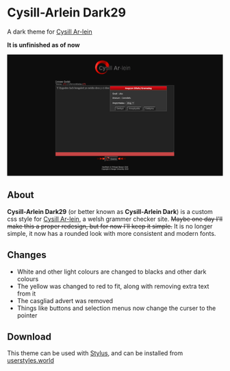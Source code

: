 # Cysill-Arlein Dark29
A dark theme for [Cysill Ar-lein](https://www.cysgliad.com/cysill/arlein/)

**It is unfinished as of now**

<img alt="Screenshot" src="https://raw.githubusercontent.com/iestyn129/Cysill-Arlein-Dark29/main/Screenshot%202023-10-27%2004.20.00.png" />

## About
**Cysill-Arlein Dark29** (or better known as **Cysill-Arlein Dark**) is a custom css style for [Cysill Ar-lein](https://www.cysgliad.com/cysill/arlein/), a welsh grammer checker site. ~~Maybe one day I'll make this a proper redesign, but for now I'll keep it simple.~~ It is no longer simple, it now has a rounded look with more consistent and modern fonts.

## Changes
- White and other light colours are changed to blacks and other dark colours
- The yellow was changed to red to fit, along with removing extra text from it
- The casgliad advert was removed
- Things like buttons and selection menus now change the curser to the pointer

## Download
This theme can be used with [Stylus](https://github.com/openstyles/stylus), and can be installed from [userstyles.world](https://userstyles.world)
